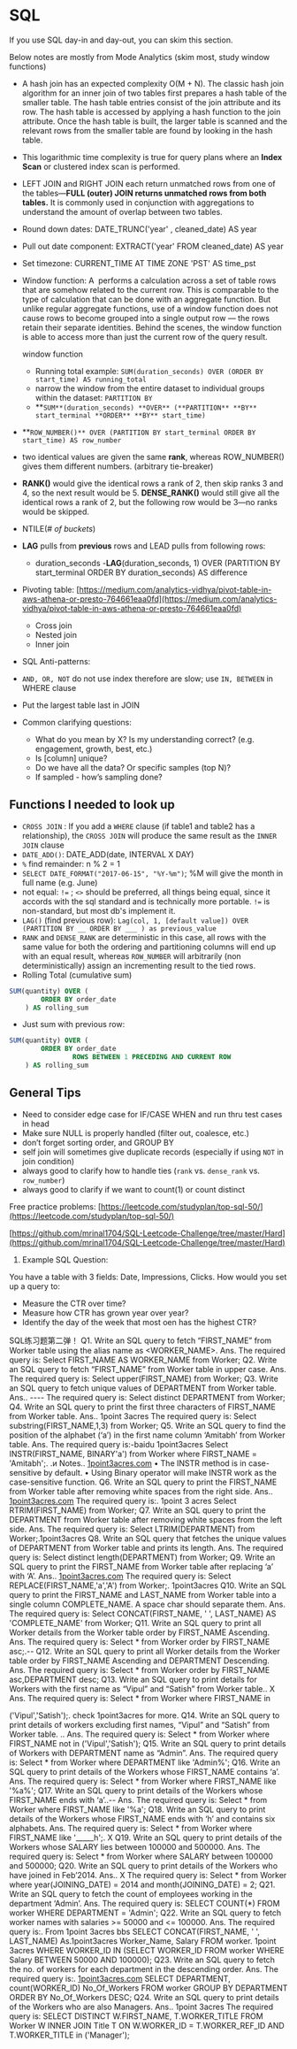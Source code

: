 # SQL

If you use SQL day-in and day-out, you can skim this section. 

Below notes are mostly from Mode Analytics (skim most, study window functions)

- A hash join has an expected complexity O(M + N). The classic hash join algorithm for an inner join of two tables first prepares a hash table of the smaller table. The hash table entries consist of the join attribute and its row. The hash table is accessed by applying a hash function to the join attribute. Once the hash table is built, the larger table is scanned and the relevant rows from the smaller table are found by looking in the hash table.
- This logarithmic time complexity is true for query plans where an **Index Scan** or clustered index scan is performed.
- LEFT JOIN and RIGHT JOIN each return unmatched rows from one of the tables—**FULL (outer) JOIN returns unmatched rows from both tables.** It is commonly used in conjunction with aggregations to understand the amount of overlap between two tables.
- Round down dates: DATE_TRUNC('year' , cleaned_date) AS year
- Pull out date component: EXTRACT('year' FROM cleaned_date) AS year
- Set timezone: CURRENT_TIME AT TIME ZONE 'PST' AS time_pst
- Window function: A  performs a calculation across a set of table rows that are somehow related to the current row. This is comparable to the type of calculation that can be done with an aggregate function. But unlike regular aggregate functions, use of a window function does not cause rows to become grouped into a single output row — the rows retain their separate identities. Behind the scenes, the window function is able to access more than just the current row of the query result.
    
    window function
    
    - Running total example: `SUM(duration_seconds) OVER (ORDER BY start_time) AS running_total`
    - narrow the window from the entire dataset to individual groups within the dataset: `PARTITION BY`
    - **`SUM**(duration_seconds) **OVER** (**PARTITION** **BY** start_terminal **ORDER** **BY** start_time)`
- **`ROW_NUMBER()** OVER (PARTITION BY start_terminal ORDER BY start_time) AS row_number`
- two identical values are given the same **rank**, whereas ROW_NUMBER() gives them different numbers. (arbitrary tie-breaker)
- **RANK()** would give the identical rows a rank of 2, then skip ranks 3 and 4, so the next result would be 5. **DENSE_RANK()** would still give all the identical rows a rank of 2, but the following row would be 3—no ranks would be skipped.
- NTILE(*# of buckets*)
- **LAG** pulls from **previous** rows and LEAD pulls from following rows:
    - duration_seconds -**LAG**(duration_seconds, 1) OVER (PARTITION BY start_terminal ORDER BY duration_seconds) AS difference
- Pivoting table: [https://medium.com/analytics-vidhya/pivot-table-in-aws-athena-or-presto-764661eaa0fd](https://medium.com/analytics-vidhya/pivot-table-in-aws-athena-or-presto-764661eaa0fd)
    - Cross join
    - Nested join
    - Inner join
- SQL Anti-patterns:
- `AND, OR, NOT` do not use index therefore are slow; use `IN, BETWEEN` in WHERE clause
- Put the largest table last in JOIN
- Common clarifying questions:
    - What do you mean by X? Is my understanding correct? (e.g. engagement, growth, best, etc.)
    - Is [column] unique?
    - Do we have all the data? Or specific samples (top N)?
    - If sampled - how’s sampling done?
    

## Functions I needed to look up

- `CROSS JOIN` : If you add a `WHERE` clause (if table1 and table2 has a relationship), the `CROSS JOIN` will produce the same result as the `INNER JOIN` clause
- `DATE_ADD()`: DATE_ADD(date, INTERVAL X DAY)
- `%` find remainder: n % 2 = 1
- `SELECT DATE_FORMAT("2017-06-15", "%Y-%m")`; %M will give the month in full name (e.g. June)
- not equal: `!=`  ; `<>` should be preferred, all things being equal, since it accords with the sql standard and is technically more portable. `!=` is non-standard, but most db's implement it.
- `LAG()` (find previous row): `Lag(col, 1, [default value]) OVER (PARTITION BY __ ORDER BY ___ ) as previous_value`
- `RANK` and `DENSE_RANK` are deterministic in this case, all rows with the same value for both the ordering and partitioning columns will end up with an equal result, whereas `ROW_NUMBER` will arbitrarily (non deterministically) assign an incrementing result to the tied rows.
- Rolling Total (cumulative sum)

```sql
SUM(quantity) OVER (
        ORDER BY order_date
    ) AS rolling_sum
```

- Just sum with previous row:

```sql
SUM(quantity) OVER (
        ORDER BY order_date
				ROWS BETWEEN 1 PRECEDING AND CURRENT ROW
    ) AS rolling_sum
```

## General Tips

- Need to consider edge case for IF/CASE WHEN and run thru test cases in head
- Make sure NULL is properly handled (filter out, coalesce, etc.)
- don’t forget sorting order, and GROUP BY
- self join will sometimes give duplicate records (especially if using `NOT` in join condition)
- always good to clarify how to handle ties (`rank` vs. `dense_rank` vs. `row_number`)
- always good to clarify if we want to count(1) or count distinct

Free practice problems: [https://leetcode.com/studyplan/top-sql-50/](https://leetcode.com/studyplan/top-sql-50/) 

[https://github.com/mrinal1704/SQL-Leetcode-Challenge/tree/master/Hard](https://github.com/mrinal1704/SQL-Leetcode-Challenge/tree/master/Hard) 

1. Example SQL Question:

You have a table with 3 fields: Date, Impressions, Clicks. How would you set up a query to:

- Measure the CTR over time?
- Measure how CTR has grown year over year?
- Identify the day of the week that most oen has the highest CTR?

SQL练习题第二弹！
Q1. Write an SQL query to fetch “FIRST_NAME” from Worker table using the alias name as <WORKER_NAME>.
Ans.
The required query is:
Select FIRST_NAME AS WORKER_NAME from Worker;
Q2. Write an SQL query to fetch “FIRST_NAME” from Worker table in upper case.
Ans.
The required query is:
Select upper(FIRST_NAME) from Worker;
Q3. Write an SQL query to fetch unique values of DEPARTMENT from Worker table.
Ans.. ----
The required query is:
Select distinct DEPARTMENT from Worker;
Q4. Write an SQL query to print the first three characters of FIRST_NAME from Worker table.
Ans.. 1point 3acres
The required query is:
Select substring(FIRST_NAME,1,3) from Worker;
Q5. Write an SQL query to find the position of the alphabet (‘a’) in the first name column ‘Amitabh’ from Worker table.
Ans.
The required query is:-baidu 1point3acres
Select INSTR(FIRST_NAME, BINARY'a') from Worker where
FIRST_NAME = 'Amitabh';. .и
Notes.. [1point3acres.com](http://1point3acres.com/)
• The INSTR method is in case-sensitive by default.
• Using Binary operator will make INSTR work as the case-sensitive function.
Q6. Write an SQL query to print the FIRST_NAME from Worker table after removing white spaces from the right side.
Ans.. [1point3acres.com](http://1point3acres.com/)
The required query is:. 1point 3 acres
Select RTRIM(FIRST_NAME) from Worker;
Q7. Write an SQL query to print the DEPARTMENT from Worker table after removing white spaces from the left side.
Ans.
The required query is:
Select LTRIM(DEPARTMENT) from Worker;.1point3acres
Q8. Write an SQL query that fetches the unique values of DEPARTMENT from Worker table and prints its length.
Ans.
The required query is:
Select distinct length(DEPARTMENT) from Worker;
Q9. Write an SQL query to print the FIRST_NAME from Worker table after replacing ‘a’ with ‘A’.
Ans.. [1point3acres.com](http://1point3acres.com/)
The required query is:
Select REPLACE(FIRST_NAME,'a','A') from Worker;. 1point3acres
Q10. Write an SQL query to print the FIRST_NAME and LAST_NAME from Worker table into a single column COMPLETE_NAME. A space char should separate them.
Ans.
The required query is:
Select CONCAT(FIRST_NAME, ' ', LAST_NAME) AS
'COMPLETE_NAME' from Worker;
Q11. Write an SQL query to print all Worker details from the Worker table order by FIRST_NAME Ascending.
Ans.
The required query is:
Select * from Worker order by FIRST_NAME asc;.--
Q12. Write an SQL query to print all Worker details from the Worker table order by FIRST_NAME Ascending and DEPARTMENT Descending.
Ans.
The required query is:
Select * from Worker order by FIRST_NAME asc,DEPARTMENT desc;
Q13. Write an SQL query to print details for Workers with the first name as “Vipul” and “Satish” from Worker table.. Χ
Ans.
The required query is:
Select * from Worker where FIRST_NAME in 

('Vipul','Satish');. check 1point3acres for more.
Q14. Write an SQL query to print details of workers excluding first names, “Vipul” and “Satish” from Worker table. ..
Ans.
The required query is:
Select * from Worker where FIRST_NAME not in
('Vipul','Satish');
Q15. Write an SQL query to print details of Workers with DEPARTMENT name as “Admin”.
Ans.
The required query is:
Select * from Worker where DEPARTMENT like 'Admin%';
Q16. Write an SQL query to print details of the Workers whose FIRST_NAME contains ‘a’.
Ans.
The required query is:
Select * from Worker where FIRST_NAME like '%a%';
Q17. Write an SQL query to print details of the Workers whose FIRST_NAME ends with ‘a’..--
Ans.
The required query is:
Select * from Worker where FIRST_NAME like '%a';
Q18. Write an SQL query to print details of the Workers whose FIRST_NAME ends with ‘h’ and contains six alphabets.
Ans.
The required query is:
Select * from Worker where FIRST_NAME like '_____h';. Χ
Q19. Write an SQL query to print details of the Workers whose SALARY lies between 100000 and 500000.
Ans.
The required query is:
Select * from Worker where SALARY between 100000 and
500000;
Q20. Write an SQL query to print details of the Workers who have joined in Feb’2014.
Ans.. Χ
The required query is:
Select * from Worker where year(JOINING_DATE) = 2014 and month(JOINING_DATE) = 2;
Q21. Write an SQL query to fetch the count of employees working in the department ‘Admin’.
Ans.
The required query is:
SELECT COUNT(*) FROM worker WHERE DEPARTMENT = 'Admin';
Q22. Write an SQL query to fetch worker names with salaries >= 50000 and <= 100000.
Ans.
The required query is:. From 1point 3acres bbs
SELECT CONCAT(FIRST_NAME, ' ', LAST_NAME) As.1point3acres
Worker_Name, Salary
FROM worker. 1point 3acres
WHERE WORKER_ID IN
(SELECT WORKER_ID FROM worker
WHERE Salary BETWEEN 50000 AND 100000);
Q23. Write an SQL query to fetch the no. of workers for each department in the descending order.
Ans.
The required query is:. [1point3acres.com](http://1point3acres.com/)
SELECT DEPARTMENT, count(WORKER_ID) No_Of_Workers
FROM worker
GROUP BY DEPARTMENT
ORDER BY No_Of_Workers DESC;
Q24. Write an SQL query to print details of the Workers who are also Managers.
Ans.. 1point 3acres
The required query is:
SELECT DISTINCT W.FIRST_NAME, T.WORKER_TITLE
FROM Worker W
INNER JOIN Title T
ON W.WORKER_ID = T.WORKER_REF_ID
AND T.WORKER_TITLE in ('Manager');